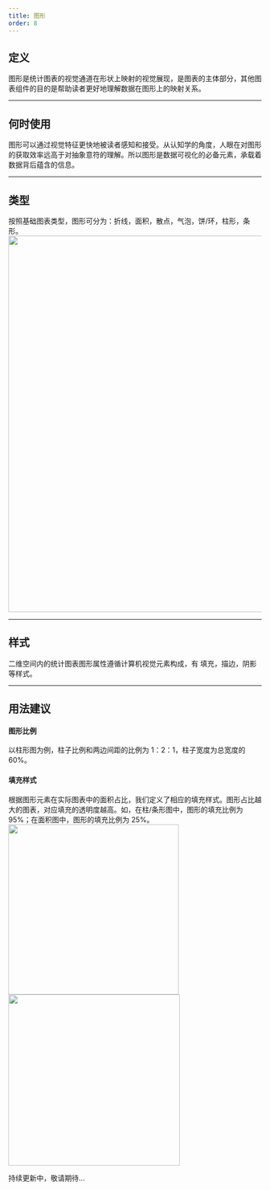 ```yaml
---
title: 图形
order: 8
---
```


## 定义

图形是统计图表的视觉通道在形状上映射的视觉展现，是图表的主体部分，其他图表组件的目的是帮助读者更好地理解数据在图形上的映射关系。

---

## 何时使用

图形可以通过视觉特征更快地被读者感知和接受。从认知学的角度，人眼在对图形的获取效率远高于对抽象意符的理解。所以图形是数据可视化的必备元素，承载着数据背后蕴含的信息。

---

## 类型

按照基础图表类型，图形可分为：折线，面积，散点，气泡，饼/环，柱形，条形。<br /><img src='https://gw.alipayobjects.com/mdn/rms_f8c6a0/afts/img/A*RdOVQ5Sv3UIAAAAAAAAAAABkARQnAQ' width=750/>

---

## 样式

二维空间内的统计图表图形属性遵循计算机视觉元素构成，有 填充，描边，阴影等样式。

---

## 用法建议

#### 图形比例

以柱形图为例，柱子比例和两边间距的比例为 1：2：1，柱子宽度为总宽度的 60%。

#### 填充样式

根据图形元素在实际图表中的面积占比，我们定义了相应的填充样式。图形占比越大的图表，对应填充的透明度越高。如，在柱/条形图中，图形的填充比例为 95%；在面积图中，图形的填充比例为 25%。<img src='https://gw.alipayobjects.com/zos/basement_prod/8fda1e44-7562-445a-9539-87044e1d02ba.svg' width=339/><img src='https://gw.alipayobjects.com/zos/basement_prod/a86e85af-1893-4fe3-bc5c-74784ef7801a.svg' width=341/>

持续更新中，敬请期待…
